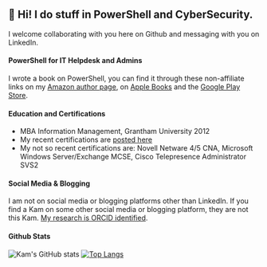 ## 👋 Hi! I do stuff in PowerShell and CyberSecurity.

I welcome collaborating with you here on Github and messaging with you on LinkedIn.

#### PowerShell for IT Helpdesk and Admins
I wrote a book on PowerShell, you can find it through these non-affiliate links on my [Amazon author page](http://amazon.com/author/kamsalisbury), on [Apple Books](http://books.apple.com/us/book/id1573751396) and the [Google Play Store](https://play.google.com/store/books/details/Kam_Salisbury_PowerShell_for_IT_Helpdesk_and_Admin?id=MccyEAAAQBAJ&pcampaignid=pcampaignidMKT-Other-global-all-co-prtnr-py-PartBadge-Mar2515-1).

#### Education and Certifications
* MBA Information Management, Grantham University 2012
* My recent certifications are [posted here](https://www.credly.com/users/kam-salisbury)
* My not so recent certifications are: Novell Netware 4/5 CNA, Microsoft Windows Server/Exchange MCSE, Cisco Telepresence Administrator SVS2 

#### Social Media & Blogging
I am not on social media or blogging platforms other than LinkedIn. If you find a Kam on some other social media or blogging platform, they are not this Kam.
[My research is ORCID identified](https://orcid.org/0000-0002-3453-9587).

#### Github Stats
<!-- Experiment with https://github.com/anuraghazra/github-readme-stats -->
![Kam's GitHub stats](https://github-readme-stats.vercel.app/api?username=kamsalisbury&count_private=true&show_icons=true&theme=synthwave)
[![Top Langs](https://github-readme-stats.vercel.app/api/top-langs/?username=kamsalisbury&layout=compact)](https://github.com/kamsalisbury)

